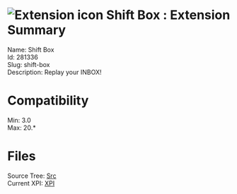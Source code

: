 # ![Extension icon](https://addons.thunderbird.net/user-media/addon_icons/281/281336-64.png?modified=1314617936) Shift Box : Extension Summary

Name: Shift Box  
Id: 281336  
Slug: shift-box  
Description: Replay your INBOX!
  

# Compatibility
Min: 3.0  
Max: 20.*  

# Files

Source Tree: [Src](C:/Dev/Thunderbird/ThunderKdB/xall/xOther/281336-shift-box/src)  
Current XPI: [XPI](C:/Dev/Thunderbird/ThunderKdB/xall/xOther/281336-shift-box/xpi)  



